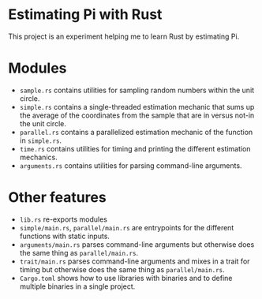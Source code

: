 # Estimating Pi with Rust

This project is an experiment helping me to learn Rust by estimating Pi.

# Modules

* `sample.rs` contains utilities for sampling random numbers within the unit circle.
* `simple.rs` contains a single-threaded estimation mechanic that sums up the average of the
  coordinates from the sample that are in versus not-in the unit circle.
* `parallel.rs` contains a parallelized estimation mechanic of the function in `simple.rs`.
* `time.rs` contains utilities for timing and printing the different estimation mechanics.
* `arguments.rs` contains utilities for parsing command-line arguments.

# Other features

* `lib.rs` re-exports modules
* `simple/main.rs`, `parallel/main.rs` are entrypoints for the different functions with static
  inputs.
* `arguments/main.rs` parses command-line arguments but otherwise does the same thing as
  `parallel/main.rs`.
* `trait/main.rs` parses command-line arguments and mixes in a trait for timing but otherwise does
  the same thing as `parallel/main.rs`.
* `Cargo.toml` shows how to use libraries with binaries and to define multiple binaries in a single
  project.
